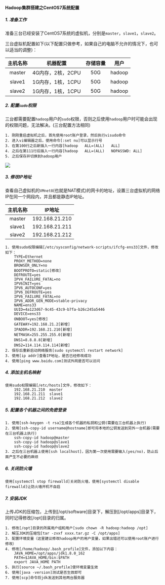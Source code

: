 #### Hadoop集群搭建之CentOS7系统配置

##### 1. 准备工作

准备三台已经安装了CentOS7系统的虚拟机，分别是`master`，`slave1`，`slave2`。

三台虚拟机配置如下(以下配置只做参考，如果自己的电脑不允许的情况下，也可以适当的调整)：

| 主机名称 |     机器配置      | 存储容量 |  用户  |
| :------: | :---------------: | :------: | :----: |
|  master  | 4G内存，2核，2CPU |   50G    | hadoop |
|  slave1  | 1G内存，1核，1CPU |   50G    | hadoop |
|  slave2  | 1G内存，1核，1CPU |   50G    | hadoop |

##### 2. 配置`sudo`权限

三台都需要配置`hadoop`用户的`sudo`权限，否则之后使用`hadoop`用户时可能会出现的权限问题，无法解决。(三台配置方法相同)

```
1. 刚刚重启虚拟机之后，首先使用root账户登录，然后执行visudo命令
2. 进入vi编辑器之后，使用命令[:set nu]可以显示行号
3. 在第100行之后新插入一行内容[hadoop	ALL=(ALL)	ALL]
4. 之后在第111行后插入一行内容[hadoop	ALL=(ALL)	NOPASSWD: ALL]
5. 之后保存并切换到hadoop用户
```

![](http://typora-image.test.upcdn.net/images/20200809154733.jpg)

##### 3. 修改IP地址

查看自己虚拟机的`VMnet8`(也就是NAT模式)的网卡的地址，设置三台虚拟机的网络IP在同一个网段内，并且都是静态IP地址。

| 主机名称 |     IP地址     |
| :------: | :------------: |
|  master  | 192.168.21.210 |
|  slave1  | 192.168.21.211 |
|  slave2  | 192.168.21.212 |

```
1. 使用sudo权限编辑[/etc/sysconfig/network-scripts/ifcfg-ens33]文件，修改如下：
	TYPE=Ethernet
	PROXY_METHOD=none
	BROWSER_ONLY=no
	BOOTPROTO=static[修改]
	DEFROUTE=yes
	IPV4_FAILURE_FATAL=no
	IPV6INIT=yes
	IPV6_AUTOCONF=yes
	IPV6_DEFROUTE=yes
	IPV6_FAILURE_FATAL=no
	IPV6_ADDR_GEN_MODE=stable-privacy
	NAME=ens33
	UUID=4a123d67-9c45-43c9-b7fa-b26c245a5446
	DEVICE=ens33
	ONBOOT=yes[修改]
	GATEWAY=192.168.21.2[新增]
	IPADDR=192.168.21.210[新增]
	NETMASK=255.255.255.0[新增]
	DNS1=8.8.8.8[新增]
	DNS2=114.114.114.114[新增]
2. 保存后重新启动网络服务[sudo systemctl restart network]
3. 使用[ip addr]查看IP地址，是否已经修改成功
4. 使用[ping www.baidu.com]测试外网是否可以访问
```

##### 4. 添加主机名映射

```
使用sudo权限编辑[/etc/hosts]文件，修改如下：
	192.168.21.210	master
	192.168.21.211	slave1
	192.168.21.212	slave2
```

##### 5. 配置各个机器之间的免密登录

```
1. 使用[ssh-keygen -t rsa]生成各个机器的私钥和公钥(需要在三台机器上执行)
2. 使用[ssh-copy-id username@hostname]即可将本地的公钥发送到另外一台机器(需要在三台机器上执行)
	ssh-copy-id hadoop@master
	ssh-copy-id hadoop@slave1
	ssh-copy-id hadoop@slave2
3. 之后在三台机器上使用[ssh localhost]，因为第一次使用需要输入(yes/no)，防止后面产生不必要的麻烦
```

##### 6. 关闭防火墙

```
使用[systemctl stop firewalld]关闭防火墙，使用[systemctl disable firewalld]让防火墙开机不自启
```

##### 7. 安装JDK

上传JDK的压缩包，上传到[/opt/software]目录下，解压到[/opt/apps]目录下，同时记得修改[/opt]目录的归属。

```
1. 修改[/opt]目录的所属用户组和用户[sudo chown -R hadoop:hadoop /opt]
2. 解压JDK的压缩包[tar -zvxf xxxx.tar.gz -C /opt/apps]
3. 配置环境变量（这里建议修改hadoop用户的用户变量，如果出错还可以使用root账户进行修改）
4. 修改[/home/hadoop/.bash_profile]文件，添加以下内容：
	JAVA_HOME=/opt/apps/jdk1.8.0_162
	PATH=$JAVA_HOME/bin:$PATH
	export JAVA_HOME PATH
5. 执行[source ~/.bash_profile]使环境变量生效
6. 使用[java -version]测试是否生效即可
7. 使用[scp]命令将jdk发送到其他两台服务器
```

